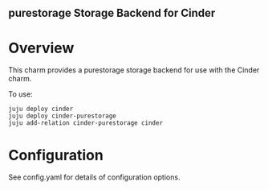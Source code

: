 purestorage Storage Backend for Cinder
-------------------------------

Overview
========

This charm provides a purestorage storage backend for use with the Cinder
charm.

To use:

    juju deploy cinder
    juju deploy cinder-purestorage
    juju add-relation cinder-purestorage cinder

Configuration
=============

See config.yaml for details of configuration options.
